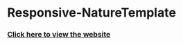 # Responsive-NatureTemplate
<h3>
<a href="https://namastenature.netlify.app/"target="_blank"> Click here to view the website</a></h3>

